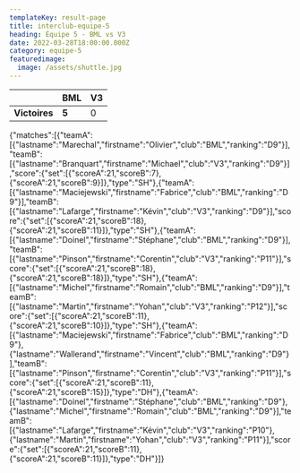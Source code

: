 ```yaml
---
templateKey: result-page
title: interclub-equipe-5
heading: Équipe 5 - BML vs V3
date: 2022-03-28T18:00:00.000Z
category: equipe-5
featuredimage:
  image: /assets/shuttle.jpg
---
```

|               | BML   | V3 |
| ------------- | ----- | --- |
| **Victoires** | **5** | 0   |

<scoreboard>{"matches":[{"teamA":[{"lastname":"Marechal","firstname":"Olivier","club":"BML","ranking":"D9"}],"teamB":[{"lastname":"Branquart","firstname":"Michael","club":"V3","ranking":"D9"}],"score":{"set":[{"scoreA":21,"scoreB":7},{"scoreA":21,"scoreB":9}]},"type":"SH"},{"teamA":[{"lastname":"Maciejewski","firstname":"Fabrice","club":"BML","ranking":"D9"}],"teamB":[{"lastname":"Lafarge","firstname":"Kévin","club":"V3","ranking":"D9"}],"score":{"set":[{"scoreA":21,"scoreB":18},{"scoreA":21,"scoreB":11}]},"type":"SH"},{"teamA":[{"lastname":"Doinel","firstname":"Stéphane","club":"BML","ranking":"D9"}],"teamB":[{"lastname":"Pinson","firstname":"Corentin","club":"V3","ranking":"P11"}],"score":{"set":[{"scoreA":21,"scoreB":18},{"scoreA":21,"scoreB":18}]},"type":"SH"},{"teamA":[{"lastname":"Michel","firstname":"Romain","club":"BML","ranking":"D9"}],"teamB":[{"lastname":"Martin","firstname":"Yohan","club":"V3","ranking":"P12"}],"score":{"set":[{"scoreA":21,"scoreB":11},{"scoreA":21,"scoreB":10}]},"type":"SH"},{"teamA":[{"lastname":"Maciejewski","firstname":"Fabrice","club":"BML","ranking":"D9"},{"lastname":"Wallerand","firstname":"Vincent","club":"BML","ranking":"D9"}],"teamB":[{"lastname":"Pinson","firstname":"Corentin","club":"V3","ranking":"P11"}],"score":{"set":[{"scoreA":21,"scoreB":11},{"scoreA":21,"scoreB":15}]},"type":"DH"},{"teamA":[{"lastname":"Doinel","firstname":"Stéphane","club":"BML","ranking":"D9"},{"lastname":"Michel","firstname":"Romain","club":"BML","ranking":"D9"}],"teamB":[{"lastname":"Lafarge","firstname":"Kévin","club":"V3","ranking":"P10"},{"lastname":"Martin","firstname":"Yohan","club":"V3","ranking":"P11"}],"score":{"set":[{"scoreA":21,"scoreB":11},{"scoreA":21,"scoreB":11}]},"type":"DH"}]}</scoreboard>